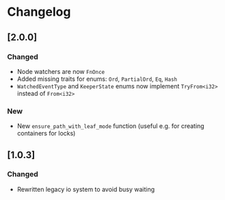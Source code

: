 # Changelog

## [2.0.0]

### Changed

- Node watchers are now `FnOnce`
- Added missing traits for enums: `Ord`, `PartialOrd`, `Eq`, `Hash`
- `WatchedEventType` and `KeeperState` enums now implement `TryFrom<i32>` instead of `From<i32>`

### New

- New `ensure_path_with_leaf_mode` function (useful e.g. for creating containers for locks)

## [1.0.3]

### Changed

- Rewritten legacy io system to avoid busy waiting

